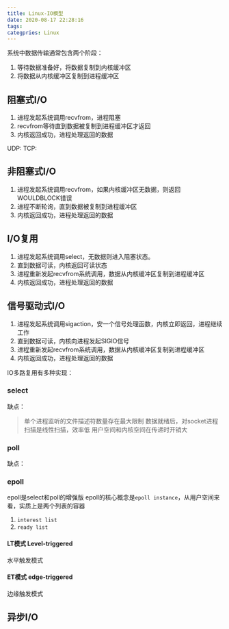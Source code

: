 ```yaml
---
title: Linux-IO模型
date: 2020-08-17 22:28:16
tags:
categpries: Linux
---
```

系统中数据传输通常包含两个阶段：
1. 等待数据准备好，将数据复制到内核缓冲区
2. 将数据从内核缓冲区复制到进程缓冲区

<!-- more -->
## 阻塞式I/O


1. 进程发起系统调用recvfrom，进程阻塞
2. recvfrom等待直到数据被复制到进程缓冲区才返回
3. 内核返回成功，进程处理返回的数据

UDP:
TCP:

## 非阻塞式I/O


1. 进程发起系统调用recvfrom，如果内核缓冲区无数据，则返回WOULDBLOCK错误
2. 进程不断轮询，直到数据被复制到进程缓冲区
3. 内核返回成功，进程处理返回的数据

## I/O复用


1. 进程发起系统调用select，无数据则进入阻塞状态。
2. 直到数据可读，内核返回可读状态
3. 进程重新发起recvfrom系统调用，数据从内核缓冲区复制到进程缓冲区
4. 内核返回成功，进程处理返回的数据

## 信号驱动式I/O


1. 进程发起系统调用sigaction，安一个信号处理函数，内核立即返回，进程继续工作
2. 直到数据可读，内核向进程发起SIGIO信号
3. 进程重新发起recvfrom系统调用，数据从内核缓冲区复制到进程缓冲区
4. 内核返回成功，进程处理返回的数据

IO多路复用有多种实现：
### select


缺点：
> 单个进程监听的文件描述符数量存在最大限制
> 数据就绪后，对socket进程扫描是线性扫描，效率低
> 用户空间和内核空间在传递时开销大

### poll


缺点：

### epoll
epoll是select和poll的增强版
epoll的核心概念是`epoll instance`，从用户空间来看，实质上是两个列表的容器
1. `interest list`
2. `ready list`

#### LT模式 Level-triggered
水平触发模式

#### ET模式 edge-triggered
边缘触发模式

## 异步I/O
